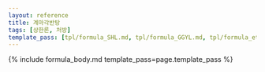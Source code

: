 ```yaml
---
layout: reference
title: 계마각반탕
tags: [상한론, 처방]
template_pass: [tpl/formula_SHL.md, tpl/formula_GGYL.md, tpl/formula_etc.md]
---
```


{% include formula_body.md template_pass=page.template_pass %}
